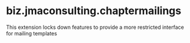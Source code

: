 # biz.jmaconsulting.chaptermailings
This extension locks down features to provide a more restricted interface for mailing templates
